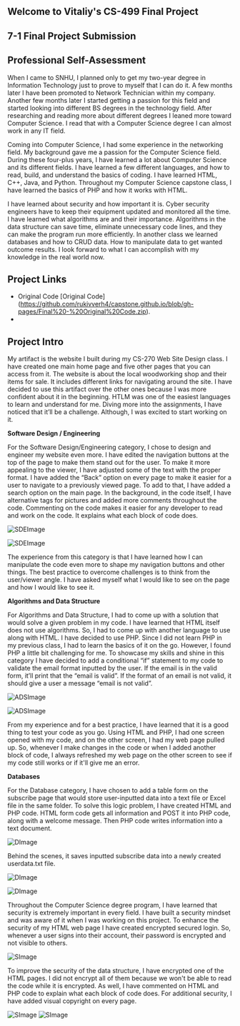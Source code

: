 ## Welcome to Vitaliy's CS-499 Final Project

## **7-1 Final Project Submission**

## **Professional Self-Assessment**

When I came to SNHU, I planned only to get my two-year degree in Information Technology just to prove to myself that I can do it. A few months later I have been promoted to Network Technician within my company. Another few months later I started getting a passion for this field and started looking into different BS degrees in the technology field. After researching and reading more about different degrees I leaned more toward Computer Science. I read that with a Computer Science degree I can almost work in any IT field. 

Coming into Computer Science, I had some experience in the networking field. My background gave me a passion for the Computer Science field. During these four-plus years, I have learned a lot about Computer Science and its different fields. I have learned a few different languages, and how to read, build, and understand the basics of coding. I have learned HTML, C++, Java, and Python. Throughout my Computer Science capstone class, I have learned the basics of PHP and how it works with HTML.

I have learned about security and how important it is. Cyber security engineers have to keep their equipment updated and monitored all the time. I have learned what algorithms are and their importance. Algorithms in the data structure can save time, eliminate unnecessary code lines, and they can make the program run more efficiently. In another class we learned databases and how to CRUD data. How to manipulate data to get wanted outcome results. I look forward to what I can accomplish with my knowledge in the real world now. 

## **Project Links**

- Original Code [Original Code] (https://github.com/rukivverh4/capstone.github.io/blob/gh-pages/Final%20-%20Original%20Code.zip).
- 


## **Project Intro**

My artifact is the website I built during my CS-270 Web Site Design class. I have created one main home page and five other pages that you can access from it. The website is about the local woodworking shop and their items for sale. It includes different links for navigating around the site. I have decided to use this artifact over the other ones because I was more confident about it in the beginning. HTLM was one of the easiest languages to learn and understand for me. Diving more into the assignments, I have noticed that it’ll be a challenge. Although, I was excited to start working on it. 

**Software Design / Engineering**

For the Software Design/Engineering category, I chose to design and engineer my website even more. I have edited the navigation buttons at the top of the page to make them stand out for the user. To make it more appealing to the viewer, I have adjusted some of the text with the proper format. I have added the “Back” option on every page to make it easier for a user to navigate to a previously viewed page. To add to that, I have added a search option on the main page. In the background, in the code itself, I have alternative tags for pictures and added more comments throughout the code. Commenting on the code makes it easier for any developer to read and work on the code. It explains what each block of code does.

 ![SDEImage](SDEimage.jpg)
 
 ![SDEImage](SDEimage2.jpg)
 
The experience from this category is that I have learned how I can manipulate the code even more to shape my navigation buttons and other things. The best practice to overcome challenges is to think from the user/viewer angle. I have asked myself what I would like to see on the page and how I would like to see it. 

**Algorithms and Data Structure**

For Algorithms and Data Structure, I had to come up with a solution that would solve a given problem in my code. I have learned that HTML itself does not use algorithms. So, I had to come up with another language to use along with HTML. I have decided to use PHP. Since I did not learn PHP in my previous class, I had to learn the basics of it on the go. However, I found PHP a little bit challenging for me. To showcase my skills and shine in this category I have decided to add a conditional “if” statement to my code to validate the email format inputted by the user. If the email is in the valid form, it’ll print that the “email is valid”. If the format of an email is not valid, it should give a user a message “email is not valid”.
 
 ![ADSImage](ADSimage.jpg)
 
 ![ADSImage](ADSimage2.jpg)
 
From my experience and for a best practice, I have learned that it is a good thing to test your code as you go. Using HTML and PHP, I had one screen opened with my code, and on the other screen, I had my web page pulled up. So, whenever I make changes in the code or when I added another block of code, I always refreshed my web page on the other screen to see if my code still works or if it'll give me an error.  

**Databases**

For the Database category, I have chosen to add a table form on the subscribe page that would store user-inputted data into a text file or Excel file in the same folder. To solve this logic problem, I have created HTML and PHP code. HTML form code gets all information and POST it into PHP code, along with a welcome message. Then PHP code writes information into a text document.  

![DImage](Dimage.jpg)
 
Behind the scenes, it saves inputted subscribe data into a newly created userdata.txt file.

![DImage](Dimage2.jpg)

![DImage](Dimage3.jpg)
  
Throughout the Computer Science degree program, I have learned that security is extremely important in every field. I have built a security mindset and was aware of it when I was working on this project. To enhance the security of my HTML web page I have created encrypted secured login. So, whenever a user signs into their account, their password is encrypted and not visible to others. 

![SImage](Simage.jpg)
 
To improve the security of the data structure, I have encrypted one of the HTML pages. I did not encrypt all of them because we won't be able to read the code while it is encrypted. As well, I have commented on HTML and PHP code to explain what each block of code does. For additional security, I have added visual copyright on every page.

![SImage](Simage2.jpg)
![SImage](Simage3.jpg)
